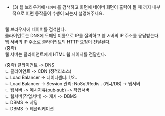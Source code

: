 - (3) 웹 브라우저에 `네이버` 를 검색하고 화면에 네이버 화면이 출력이 될 때 까지 내부적으로 어떤 동작들이 수행이 되는지 설명해주세요.
</br>
웹 브라우저에 네이버를 검색한다.</br>
클라이언트는 DNS에 도메인 이름으로 IP를 질의하고 웹 서버의 IP 주소를 응답받는다.</br>
웹 서버의 IP 주소로 클라이언트의 HTTP 요청이 전달된다.</br>
(중략)</br>
웹 서버는 클라이언트에게 HTML 웹 페이지를 전달한다.</br>


(중략)
클라이언트 -> DNS</br>
ㄴ 클라이언트 -> CDN (정적리소스)</br>
 ㄴ Load Balancer -> 데이터센터: 1/2..</br>
  ㄴ Load Balancer -> Session 관리: NoSql/Redis.. (캐시/DB) -> 웹서버</br>
   ㄴ 웹서버 -> 메시지큐(pub-sub) -> 작업서버</br>
    ㄴ 웹서버(작업서버) -> 캐시 -> DBMS</br>
     ㄴ DBMS -> 샤딩</br>
     ㄴ DBMS -> 레플리케이션</br>
